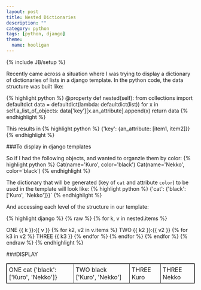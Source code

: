 ```yaml
---
layout: post
title: Nested Dictionaries
description: ""
category: python
tags: [python, django]
theme:
  name: hooligan
---
```

{% include JB/setup %}

Recently came across a situation where I was trying to display a dictionary of dictionaries of lists in a django template.
In the python code, the data structure was built like:

{% highlight python %}
@property
def nested(self):
    from collections import defaultdict
    data = defaultdict(lambda: defaultdict(list))
    for x in self.a_list_of_objects:
         data['key'][x.an_attribute].append(x)
    return data
{% endhighlight %}

This results in
{% highlight python %}
{'key': {an_attribute: [item1, item2]}}
{% endhighlight %}

###To display in django templates

So if I had the following objects, and wanted to organzie them by color:
{% highlight python %}
Cat(name='Kuro', color='black')
Cat(name='Nekko', color='black')
{% endhighlight %}

The dictionary that will be generated (key of `cat` and attribute `color`)
to be used in the template will look like:
{% highlight python %}
{'cat': {'black': [<Cat>'Kuro', <Cat>'Nekko']}}`
{% endhighlight %}

And accessing each level of the structure in our template:

{% highlight django %}
{% raw %}
{% for k, v in nested.items %}
  <tr>
    <td>ONE {{ k }}:{{ v }}</td>
      {% for k2, v2 in v.items %}
        <td>TWO {{ k2 }}:{{ v2 }}</td>
        {% for k3 in v2 %}
          <td>THREE {{ k3 }}</td>
        {% endfor %}
      {% endfor %}
  </tr>
{% endfor %}
{% endraw %}
{% endhighlight %}

###DISPLAY

<table style="border:1px solid;">
      <tr>
            <td style="border:1px solid; padding:5px;">ONE cat {'black': ['Kuro', 'Nekko']}</td>
            <td style="border:1px solid; padding:5px;">TWO black ['Kuro', 'Nekko']</td>
            <td style="border:1px solid; padding:5px;">THREE Kuro</td>
            <td style="border:1px solid; padding:5px;">THREE Nekko</td>
      </tr>
</table>

